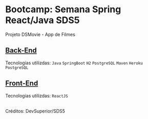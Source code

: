 # Bootcamp: Semana Spring React/Java SDS5

Projeto DSMovie - App de Filmes


## [Back-End](#) 

Tecnologias utilizdas: `Java` `SpringBoot` `H2` `PostgreSQL` `Maven` `Heroku PostgreSQL` 


## [Front-End](#) 

Tecnologias utilizdas: `ReactJS` 


 
 
 


<br>
Créditos: DevSuperior/SDS5
